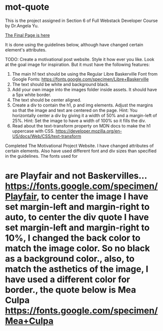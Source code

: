 # mot-quote
This is the project assigned in Section 6 of Full Webstack Developer Course by Dr.Angela Yu.

[The Final Page is here](https://hitechpanchal.github.io/mot-quote/)

It is done using the guidelines below, although have changed certain element's attributes.

TODO: Create a motivational post website.
Style it how ever you like. 
Look at the goal image for inspiration.
But it must have the following features:

1. The main h1 text should be using the Regular Libre Baskerville Font from Google Fonts:
  https://fonts.google.com/specimen/Libre+Baskerville
2. The text should be white and background black.
3. Add your own image into the images folder inside assets. It should have a 5px white border.
4. The text should be center aligned.
5. Create a div to contain the h1, p and img elements. Adjust the margins so that the image and text are centered on the page. 
  Hint: You horizontally center a div by giving it a width of 50% and a margin-left of 25%.
  Hint: Set the image to have a width of 100% so it fills the div. 
6. Read about the text-transform property on MDN docs to make the h1 uppercase with CSS.
  https://developer.mozilla.org/en-US/docs/Web/CSS/text-transform

Completed The Motivational Project Website.
I have changed attributes of certain elements. Also have used different font and div sizes than specified in the guidelines. 
The fonts used for <h1> are Playfair and not Baskervilles...  https://fonts.google.com/specimen/Playfair,
to center the image I have set margin-left and margin-right to auto,
to center the div quote I have set margin-left and margin-right to 10%,
I changed the back color to match the image color. So no black as a background color.,
also, to match the asthetics of the image, I have used a different color for border.,
the quote below is Mea Culpa https://fonts.google.com/specimen/Mea+Culpa
